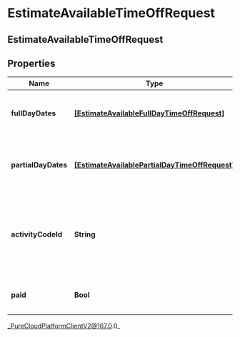 # EstimateAvailableTimeOffRequest

## EstimateAvailableTimeOffRequest

## Properties

|Name | Type | Description | Notes|
|------------ | ------------- | ------------- | -------------|
| **fullDayDates** | [**[EstimateAvailableFullDayTimeOffRequest]**]([EstimateAvailableFullDayTimeOffRequest]) | Full day dates. partialDayDates must be empty if this field is populated | [optional] |
| **partialDayDates** | [**[EstimateAvailablePartialDayTimeOffRequest]**]([EstimateAvailablePartialDayTimeOffRequest]) | Partial day dates. fullDayDates must be empty if this field is populated | [optional] |
| **activityCodeId** | **String** | The ID of the activity code associated with the time off request. Activity code must be of the TimeOff category | |
| **paid** | **Bool** | Whether this estimate is for a paid time off request | |



_PureCloudPlatformClientV2@167.0.0_
